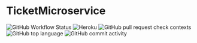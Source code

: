 # TicketMicroservice

![GitHub Workflow Status](https://img.shields.io/github/workflow/status/Stream-Desk/TicketMicroservice/.NET)  ![Heroku](https://heroku-badge.herokuapp.com/?app=streamdeskticketmicroservice)   ![GitHub pull request check contexts](https://img.shields.io/github/status/contexts/pulls/Stream-Desk/TicketMicroservice/1?style=flat-square)  ![GitHub top language](https://img.shields.io/github/languages/top/Stream-Desk/TicketMicroservice?style=flat-square)  ![GitHub commit activity](https://img.shields.io/github/commit-activity/w/Stream-Desk/TicketMicroservice?style=flat-square)



